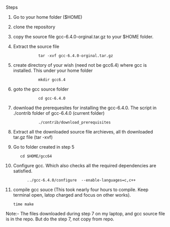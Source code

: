 Steps
1) Go to your home folder ($HOME)

2) clone the repository

3) copy the source file gcc-6.4.0-orginal.tar.gz  to your $HOME folder.

4) Extract the source file 

                  tar -xvf gcc-6.4.0-orginal.tar.gz

5) create directory of your wish (need not be gcc6.4) where gcc is installed. This under your home folder

                  mkdir gcc6.4

6) goto the gcc source folder

                  cd gcc-6.4.0

7) download the prerequesites for installing the gcc-6.4.0. The script in ./contrib folder of gcc-6.4.0 (current folder)

                  ./contrib/download_prerequisites

8) Extract all the downloaded source file archieves,       all th downloaded tar.gz file (tar -xvf)

9) Go to folder created in step 5

		  cd $HOME/gcc64

10) Configure gcc. Which also checks all the required dependencies are satisfied.

	          ../gcc-6.4.0/configure  --enable-languages=c,c++

11) compile gcc souce (This took nearly four hours to compile. Keep terminal open, latop charged and focus on other works).


		time make

Note:- The files downloaded during step 7 on my laptop, and gcc source file is in the repo. But do the step 7, not copy from repo.

